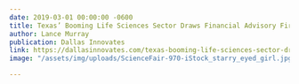 ```yaml
---
date: 2019-03-01 00:00:00 -0600
title: Texas’ Booming Life Sciences Sector Draws Financial Advisory Firm to Dallas
author: Lance Murray
publication: Dallas Innovates
link: https://dallasinnovates.com/texas-booming-life-sciences-sector-draws-financial-advisory-firm-dallas/
image: "/assets/img/uploads/ScienceFair-970-iStock_starry_eyed_girl.jpg"

---
```

